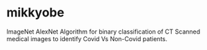 # mikkyobe
ImageNet AlexNet Algorithm for binary classification of CT Scanned medical images to identify Covid Vs Non-Covid patients.
